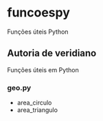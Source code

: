 # funcoespy
Funções úteis Python
## Autoria de veridiano

Funções úteis em Python

### geo.py
* area_circulo
* area_triangulo
